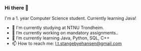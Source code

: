 ### Hi there 👋

I'm a 1. year Computer Science student. Currently learning Java!


- :school: I'm currently studying at NTNU Trondheim.
- 🔭 I’m currently working on mandatory assignments..
- 🌱 I’m currently learning Java, Python, SQL, C++
- 📫 How to reach me: l.t.stangebyehansen@gmail.com
